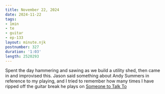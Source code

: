 ```yaml
---
title: November 22, 2024
date: 2024-11-22
tags:
- 1min
- te
- guitar
- ep-133
layout: minute.njk
postnumber: 327
duration: '1:03'
length: 2520293
---
```

Spent the day hammering and sawing as we build a utility shed, then came in and improvised this. Jason said something about Andy Summers in reference to my playing, and I tried to remember how many times I have ripped off the guitar break he plays on [Someone to Talk To](https://youtu.be/8aBeQDeqEOg?t=88)

